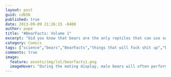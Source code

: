 ```yaml
---
layout: post
guid: cdb56
published: true
date: 2013-09-09 21:26:15 -0400
author: pope
title: "#BearFacts: Volume 1"
excerpt: "Did you know that bears are the only reptiles that can use swords? Neither did we, until we read this helpful infographic that was definitely produced by the US Fish & Wildlife Service, the first part in a continuing series where we take a look at one of nature\'s most mysterious forces: the majestic bear."
category: Comics
tags: ["science","bears","BearFacts","things that will fuck shit up","bone marrow","bear poop","Henri De La Merdeflambe","natural wonders","btw that headband says rectum"]
comments: true 
image:
  feature: assets/img/lol/bearfacts1.png
  imageHover: "During the mating display, male bears will often perform elaborate drum solos to attract a female. #BearFacts"
---
```


